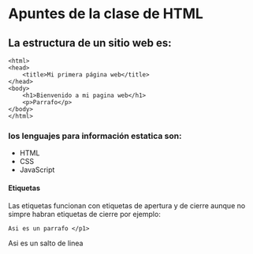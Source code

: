 # Apuntes de la clase de HTML
## La estructura de un sitio web es:

```<!doctype html>
<html>
<head>
    <title>Mi primera página web</title>
</head>
<body>
    <h1>Bienvenido a mi pagina web</h1>
    <p>Parrafo</p>
</body>
</html>
```
### los lenguajes para información estatica son:
* HTML
* CSS
* JavaScript

#### Etiquetas
Las etiquetas funcionan con etiquetas de apertura y de cierre aunque no simpre habran etiquetas de cierre por ejemplo:
```
Asi es un parrafo </p1>
```
Asi es un salto de linea </br>



